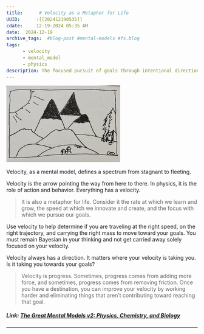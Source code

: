 ```yaml
---
title:      # Velocity as a Metaphor for Life 
UUID:      ›[[202412190535]] 
cdate:     12-19-2024 05:35 AM
date:  2024-12-19
archive_tags:  #blog-post #mental-models #fs.blog 
tags:       
      - velocity
      - mental_model
      - physics
description: The focused pursuit of goals through intentional direction, adaptable speed, and removal of obstacles.
---
```


![](media/IMG_0892.jpg)

Velocity, as a mental model, defines a spectrum from stagnant to fleeting.

Velocity is the arrow pointing the way from here to there. In physics, it is the role of action and behavior. Everything has a velocity.

> It is also a metaphor for life. Consider it the rate at which we learn and grow, the speed at which we innovate and create, and the focus with which we pursue our goals.

Use velocity to help determine if you are traveling at the right speed, on the right trajectory, and carrying the right mass to move toward your goals. You must remain Bayesian in your thinking and not get carried away solely focused on your velocity. 

Velocity always has a direction. It matters where your velocity is taking you. Is it taking you towards your goals?
 
> Velocity is progress. Sometimes, progress comes from adding more force, and sometimes, progress comes from removing friction. Once you have a destination, you can improve your velocity by working harder and eliminating things that aren’t contributing toward reaching that goal. 

##### Link: [The Great Mental Models v2: Physics, Chemistry, and Biology](https://click.convertkit-mail4.com/8kuv83r8kboh04vp57f0fkwqe399c3/6qheh8h79r7r68so/aHR0cHM6Ly9mcy5ibG9nL3RnbW0v) 

----------------------------------
<!--
## Source: Shane Parrish

## See Also
- Do Ten Times as Much [[202412040756]]
    - Doing more practice than everyone else is the way to get better than everyone else.


## References

-->

